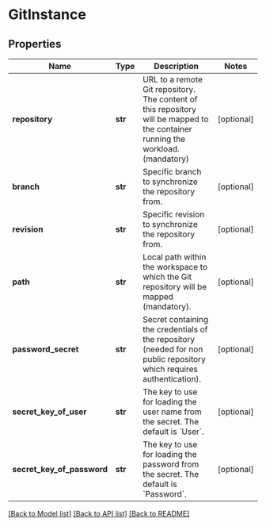 # GitInstance

## Properties
Name | Type | Description | Notes
------------ | ------------- | ------------- | -------------
**repository** | **str** | URL to a remote Git repository. The content of this repository will be mapped to the container running the workload. (mandatory) | [optional] 
**branch** | **str** | Specific branch to synchronize the repository from. | [optional] 
**revision** | **str** | Specific revision to synchronize the repository from. | [optional] 
**path** | **str** | Local path within the workspace to which the Git repository will be mapped (mandatory). | [optional] 
**password_secret** | **str** | Secret containing the credentials of the repository (needed for non public repository which requires authentication). | [optional] 
**secret_key_of_user** | **str** | The key to use for loading the user name from the secret. The default is &#x60;User&#x60;. | [optional] 
**secret_key_of_password** | **str** | The key to use for loading the password from the secret. The default is &#x60;Password&#x60;. | [optional] 

[[Back to Model list]](../README.md#documentation-for-models) [[Back to API list]](../README.md#documentation-for-api-endpoints) [[Back to README]](../README.md)

